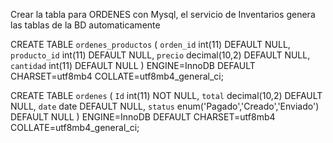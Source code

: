 Crear la tabla para ORDENES con Mysql, el servicio de Inventarios genera las tablas de la BD automaticamente

CREATE TABLE `ordenes_productos` (
  `orden_id` int(11) DEFAULT NULL,
  `producto_id` int(11) DEFAULT NULL,
  `precio` decimal(10,2) DEFAULT NULL,
  `cantidad` int(11) DEFAULT NULL
) ENGINE=InnoDB DEFAULT CHARSET=utf8mb4 COLLATE=utf8mb4_general_ci;


CREATE TABLE `ordenes` (
  `Id` int(11) NOT NULL,
  `total` decimal(10,2) DEFAULT NULL,
  `date` date DEFAULT NULL,
  `status` enum('Pagado','Creado','Enviado') DEFAULT NULL
) ENGINE=InnoDB DEFAULT CHARSET=utf8mb4 COLLATE=utf8mb4_general_ci;

